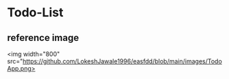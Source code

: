 # Todo-List

## reference image
 <img  width="800" src="https://github.com/LokeshJawale1996/easfdd/blob/main/images/TodoApp.png>
